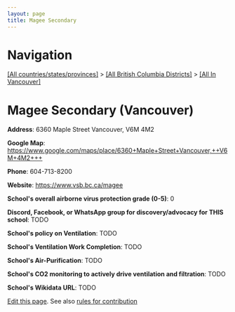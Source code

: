 ```yaml
---
layout: page
title: Magee Secondary
---
```

# Navigation

[[All countries/states/provinces]](../../..) > [[All British Columbia Districts]](../..) > [[All In Vancouver]](..)

# Magee Secondary (Vancouver)

**Address**: 6360 Maple Street Vancouver,  V6M 4M2

**Google Map**: <https://www.google.com/maps/place/6360+Maple+Street+Vancouver,++V6M+4M2+++>

**Phone**: 604-713-8200

**Website**: <https://www.vsb.bc.ca/magee>

**School's overall airborne virus protection grade (0-5)**: 0

**Discord, Facebook, or WhatsApp group for discovery/advocacy for THIS school**: TODO

**School's policy on Ventilation**: TODO

**School's Ventilation Work Completion**: TODO

**School's Air-Purification**: TODO

**School's CO2 monitoring to actively drive ventilation and filtration**: TODO

**School's Wikidata URL**: TODO


[Edit this page](https://github.com/ventilate-schools/BC/edit/main/././Vancouver/Magee_Secondary.md). See also [rules for contribution](../../../contribution-rules/)